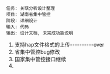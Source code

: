 	任务: 关联分析设计整理
	项目: 湖南省集中管控
	阶段: 详细设计
	输入: 代码
	输出: 设计文档, 未完成功能说明

1. 支持hap文件格式的上传----------over
2. 省集中管控bug修改
3. 国家集中管控接口继续
4. 